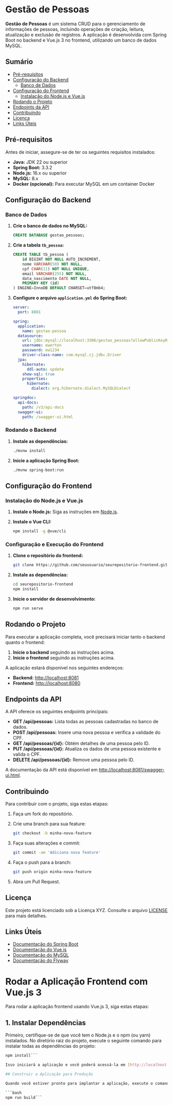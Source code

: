 # Gestão de Pessoas

**Gestão de Pessoas** é um sistema CRUD para o gerenciamento de informações de pessoas, incluindo operações de criação, leitura, atualização e exclusão de registros. A aplicação é desenvolvida com Spring Boot no backend e Vue.js 3 no frontend, utilizando um banco de dados MySQL.

## Sumário

- [Pré-requisitos](#pré-requisitos)
- [Configuração do Backend](#configuração-do-backend)
  - [Banco de Dados](#banco-de-dados)
- [Configuração do Frontend](#configuração-do-frontend)
  - [Instalação do Node.js e Vue.js](#instalação-do-nodejs-e-vuejs)
- [Rodando o Projeto](#rodando-o-projeto)
- [Endpoints da API](#endpoints-da-api)
- [Contribuindo](#contribuindo)
- [Licença](#licença)
- [Links Úteis](#links-úteis)

## Pré-requisitos

Antes de iniciar, assegure-se de ter os seguintes requisitos instalados:

- **Java:** JDK 22 ou superior
- **Spring Boot:** 3.3.2
- **Node.js:** 16.x ou superior
- **MySQL:** 8.x
- **Docker (opcional):** Para executar MySQL em um container Docker

## Configuração do Backend

### Banco de Dados

1. **Crie o banco de dados no MySQL:**

    ```sql
    CREATE DATABASE gestao_pessoas;
    ```

2. **Crie a tabela `tb_pessoa`:**

    ```sql
    CREATE TABLE tb_pessoa (
        id BIGINT NOT NULL AUTO_INCREMENT,
        nome VARCHAR(50) NOT NULL,
        cpf CHAR(11) NOT NULL UNIQUE,
        email VARCHAR(255) NOT NULL,
        data_nascimento DATE NOT NULL,
        PRIMARY KEY (id)
    ) ENGINE=InnoDB DEFAULT CHARSET=utf8mb4;
    ```

3. **Configure o arquivo `application.yml` do Spring Boot:**

    ```yaml
    server:
      port: 8081

    spring:
      application:
        name: gestao-pessoa
      datasource:
        url: jdbc:mysql://localhost:3306/gestao_pessoas?allowPublicKeyRetrieval=true&useSSL=false
        username: ewerton
        password: ew1234
        driver-class-name: com.mysql.cj.jdbc.Driver
      jpa:
        hibernate:
          ddl-auto: update
        show-sql: true
        properties:
          hibernate:
            dialect: org.hibernate.dialect.MySQLDialect

    springdoc:
      api-docs:
        path: /v3/api-docs
      swagger-ui:
        path: /swagger-ui.html
    ```

### Rodando o Backend

1. **Instale as dependências:**

    ```bash
    ./mvnw install
    ```

2. **Inicie a aplicação Spring Boot:**

    ```bash
    ./mvnw spring-boot:run
    ```

## Configuração do Frontend

### Instalação do Node.js e Vue.js

1. **Instale o Node.js:** Siga as instruções em [Node.js](https://nodejs.org/).

2. **Instale o Vue CLI:**

    ```bash
    npm install -g @vue/cli
    ```

### Configuração e Execução do Frontend

1. **Clone o repositório do frontend:**

    ```bash
    git clone https://github.com/seuusuario/seurepositorio-frontend.git
    ```

2. **Instale as dependências:**

    ```bash
    cd seurepositorio-frontend
    npm install
    ```

3. **Inicie o servidor de desenvolvimento:**

    ```bash
    npm run serve
    ```

## Rodando o Projeto

Para executar a aplicação completa, você precisará iniciar tanto o backend quanto o frontend:

1. **Inicie o backend** seguindo as instruções acima.
2. **Inicie o frontend** seguindo as instruções acima.

A aplicação estará disponível nos seguintes endereços:

- **Backend:** [http://localhost:8081](http://localhost:8081)
- **Frontend:** [http://localhost:8080](http://localhost:8080)

## Endpoints da API

A API oferece os seguintes endpoints principais:

- **GET /api/pessoas:** Lista todas as pessoas cadastradas no banco de dados.
- **POST /api/pessoas:** Insere uma nova pessoa e verifica a validade do CPF.
- **GET /api/pessoas/{id}:** Obtém detalhes de uma pessoa pelo ID.
- **PUT /api/pessoas/{id}:** Atualiza os dados de uma pessoa existente e valida o CPF.
- **DELETE /api/pessoas/{id}:** Remove uma pessoa pelo ID.

A documentação da API está disponível em [http://localhost:8081/swagger-ui.html](http://localhost:8081/swagger-ui.html).

## Contribuindo

Para contribuir com o projeto, siga estas etapas:

1. Faça um fork do repositório.
2. Crie uma branch para sua feature:

    ```bash
    git checkout -b minha-nova-feature
    ```

3. Faça suas alterações e commit:

    ```bash
    git commit -am 'Adiciona nova feature'
    ```

4. Faça o push para a branch:

    ```bash
    git push origin minha-nova-feature
    ```

5. Abra um Pull Request.

## Licença

Este projeto está licenciado sob a Licença XYZ. Consulte o arquivo [LICENSE](LICENSE) para mais detalhes.

## Links Úteis

- [Documentação do Spring Boot](https://spring.io/projects/spring-boot)
- [Documentação do Vue.js](https://vuejs.org/)
- [Documentação do MySQL](https://dev.mysql.com/doc/)
- [Documentação do Flyway](https://flywaydb.org/documentation/)

 # Rodar a Aplicação Frontend com Vue.js 3

Para rodar a aplicação frontend usando Vue.js 3, siga estas etapas:

## 1. Instalar Dependências

Primeiro, certifique-se de que você tem o Node.js e o npm (ou yarn) instalados. No diretório raiz do projeto, execute o seguinte comando para instalar todas as dependências do projeto:

```bash
npm install```

Isso iniciará a aplicação e você poderá acessá-la em [http://localhost:8080](http://localhost:8080) (ou a porta especificada na configuração).

## Construir a Aplicação para Produção

Quando você estiver pronto para implantar a aplicação, execute o comando para criar a versão otimizada para produção:

```bash
npm run build```





